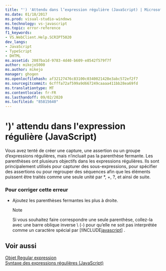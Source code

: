 ```yaml
---
title: "') 'Attendu dans l’expression régulière (JavaScript) | Microsoft Docs"
ms.date: 01/18/2017
ms.prod: visual-studio-windows
ms.technology: vs-javascript
ms.topic: error-reference
f1_keywords:
- VS.WebClient.Help.SCRIPT5020
dev_langs:
- JavaScript
- TypeScript
- DHTML
ms.assetid: 2087ba1d-9783-4d40-b609-e8542f579f7f
author: mikejo5000
ms.author: mikejo
manager: ghogen
ms.openlocfilehash: af32127476c83100c0340021428e3abc572ef2f7
ms.sourcegitcommit: 6cfffa72af599a9d667249caaaa411bb28ea69fd
ms.translationtype: MT
ms.contentlocale: fr-FR
ms.lasthandoff: 09/02/2020
ms.locfileid: "85815640"
---
```

# <a name="expected--in-regular-expression-javascript"></a>')' attendu dans l'expression régulière (JavaScript)
Vous avez tenté de créer une capture, une assertion ou un groupe d’expressions régulières, mais n’incluait pas la parenthèse fermante. Les parenthèses ont plusieurs objectifs dans les expressions régulières. Ils sont principalement utilisés pour capturer des sous-expressions, pour spécifier des assertions ou pour regrouper des séquences afin que les éléments puissent être traités comme une seule unité par *, +, ?, et ainsi de suite.  
  
### <a name="to-correct-this-error"></a>Pour corriger cette erreur  
  
- Ajoutez les parenthèses fermantes les plus à droite.  
  
    > [!NOTE]
    > Si vous souhaitez faire correspondre une seule parenthèse, collez-la avec une barre oblique inverse \\ (-) pour qu’elle ne soit pas interprétée comme un caractère spécial par [!INCLUDE[javascript](../../javascript/includes/javascript-md.md)] .  
  
## <a name="see-also"></a>Voir aussi  
 [Objet Regular expression](../../javascript/reference/regular-expression-object-javascript.md)   
 [Syntaxe des expressions régulières (JavaScript)](https://msdn.microsoft.com/library/1400241x)